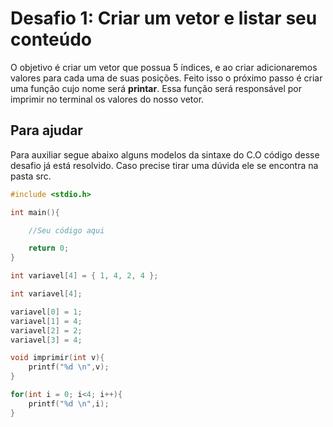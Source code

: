# Desafio 1: Criar um vetor e listar seu conteúdo

O objetivo é criar um vetor que possua  5 índices, e ao criar adicionaremos valores para cada uma de suas posições. Feito isso o próximo passo é criar uma função cujo nome será **printar**. Essa função será responsável por imprimir no terminal os valores do nosso vetor.

## Para ajudar

Para auxiliar segue abaixo  alguns modelos da sintaxe do C.O código desse desafio já está resolvido. Caso precise tirar uma dúvida ele se encontra na pasta src.


```c
#include <stdio.h> 

int main(){

	//Seu código aqui

	return 0;
}
```

```c
int variavel[4] = { 1, 4, 2, 4 };
```

```c
int variavel[4];

variavel[0] = 1;
variavel[1] = 4;
variavel[2] = 2;
variavel[3] = 4;
```

```c
void imprimir(int v){
    printf("%d \n",v);
}
```

```c
for(int i = 0; i<4; i++){
    printf("%d \n",i);
}
```